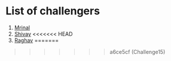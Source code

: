# List of challengers
1. [Mrinal](https://github.com/mrinal1224)
2. [Shivay](https://github.com/shivaylamba)
<<<<<<< HEAD
3. [Raghav](https://github.com/raghavdhingra)
=======
>>>>>>> a6ce5cf (Challenge15)
